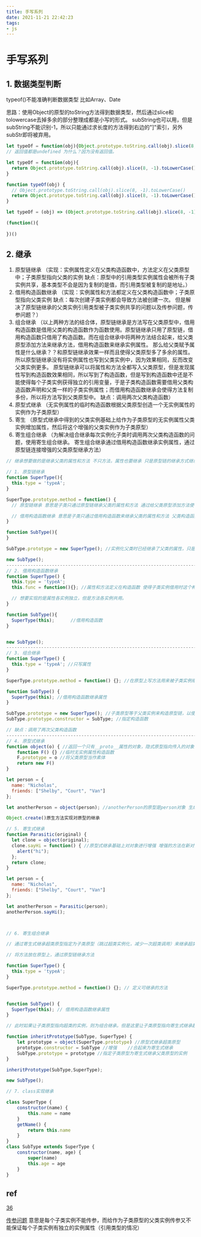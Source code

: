 ```yaml
---
title: 手写系列
date: 2021-11-21 22:42:23
tags:
- js
---
```

# 手写系列

## 1. 数据类型判断

typeof()不能准确判断数据类型 比如Array、Date

思路：使用Object的原型的toString方法得到数据类型，然后通过slice和tolowercase去掉多余的部分整理成都是小写的形式。
subString也可以用，但是subString不能识别-1，所以只能通过求长度的方法得到右边的"]"索引，另外subStr即将被弃用。

```javascript
let typeOf = function(obj){Object.prototype.toString.call(obj).slice(8, -1).toLowerCase()}
// 返回值都是undefined 为什么？因为没有返回值。

let typeOf = function(obj){
  return Object.prototype.toString.call(obj).slice(8, -1).toLowerCase()
}

function typeOf(obj) {
  // Object.prototype.toString.call(obj).slice(8, -1).toLowerCase()
  return Object.prototype.toString.call(obj).slice(8, -1).toLowerCase() //需要reutrn
}

let typeOf = (obj) => (Object.prototype.toString.call(obj).slice(8, -1).toLowerCase())
```

```javascript
(function(){
  
})()
```

## 2. 继承

1. 原型链继承
（实现：实例属性定义在父类构造函数中，方法定义在父类原型中；子类原型指向父类的实例
缺点：原型中的引用类型实例属性会被所有子类实例共享，基本类型不会是因为复制的是值，而引用类型被复制的是地址。）
2. 借用构造函数继承
（实现：实例属性和方法都定义在父类构造函数中；子类原型指向父类实例
缺点：每次创建子类实例都会导致方法被创建一次。
但是解决了原型链继承的父类实例引用类型被子类实例共享的问题以及传参问题，传参问题？）
3. 组合继承
（以上两种方法的结合体，原型链继承是方法写在父类原型中，借用构造函数是借用父类的构造函数作为函数使用。原型链继承只用了原型链，借用构造函数只借用了构造函数。而在组合继承中将两种方法结合起来，给父类原型添加方法来继承方法，借用构造函数来继承实例属性。
那么给父类赋予属性是什么继承？？和原型链继承效果一样而且使得父类原型多了多余的属性。
所以原型链继承没有将实例属性也写到父类实例中，因为效果相同，反而改变父类实例更多。
原型链继承可以将属性和方法全都写入父类原型，但是发现属性写到构造函数效果相同，所以写到了构造函数，但是写到构造函数中还是不能使得每个子类实例获得独立的引用变量，于是子类构造函数需要借用父类构造函数声明和父类一样的子类实例属性；而借用构造函数继承会使得方法复制多份，所以将方法写到父类原型中。
缺点：调用两次父类构造函数）
4. 原型式继承
（无实例属性的临时构造函数根据父类原型创造一个无实例属性的实例作为子类原型）
5. 寄生
（原型式继承中得到的父类实例基础上给作为子类原型的无实例属性父类实例增加属性，然后将这个增强的父类实例作为子类原型）
6. 寄生组合继承
（为解决组合继承每次实例化子类时调用两次父类构造函数的问题，使用寄生组合继承。
寄生组合继承通过借用构造函数继承实例属性，通过原型链连接增强的父类原型继承方法）



```javascript
// 继承想要做的是继承父类的属性和方法 不只方法，属性也要继承 只是原型链的继承方式继承属性有瑕疵

// 1. 原型链继承
function SuperType(){
  this.type = 'typeA';
}

SuperType.prototype.method = function() {
  // 原型链继承 意思是子类只通过原型链继承父类的属性和方法 通过给父类原型添加方法使子类实例继承到方法 通过实例化父类作为子类原型继承到属性 子类实例通过原型链获取到原型上的属性和方法，属性从父类的实例上获取，方法从父类的原型上获取。或许方法也可以定义到父类的构造函数里，属性也可以定义到父类的原型中，以上两种造成的结果只是，获取方法和属性只是都从父类实例取得或者是都从父类原型取得，但是基本的原型链继承和以上两种变体都是从原型链上面的原型（可能是子类原型「父类实例」，可能是父类原型）找到方法和属性，而子类实例自己没有自己的属性和方法。

  // 借用构造函数继承 意思是子类只通过借用构造函数来继承父类的属性和方法 父类构造函数中需要同时有属性和方法，而不修改父类的原型 这样子类在实例化的时候借用父类的构造函数中对属性和方法的设置，子类实例就拥有了自己的属性和方法，而不是从原型链上面找到的原型的属性和方法。
}

function SubType(){
}

SubType.prototype = new SuperType(); //实例化父类时已经继承了父类的属性，只是引用类型子类实例不能独立拥有 所以叫原型链继承

new SubType();
-----------------------------------------------------------------------------
// 2. 借用构造函数继承
function SuperType() {
  this.type = 'typeA';
  this.func = function(){}; //属性和方法定义在构造函数 使得子类实例借用时这个构造函数的内容时可以获得自己独立的属性和方法，而不是从原型链上获取原型的属性和方法，这种方法使得属性独立（想要看到的），但是方法复制的多份（不想看到的）。

  // 想要实现的是属性各实例独立，但是方法各实例共用。
}

function SubType(){
  SuperType(this);      //借用构造函数
}


new SubType();
-----------------------------------------------------------------------------
// 3. 组合继承
function SuperType() {
  this.type = 'typeA'; //只写属性
}

SuperType.prototype.method = function() {}; //在原型上写方法用来被子类实例继承

function SubType() {
  SuperType(this); //借用构造函数继承属性
}

SubType.prototype = new SuperType(); //子类原型等于父类实例来构造原型链，以使得子类实例能够通过原型链继承父类原型上的方法
SubType.prototype.constructor = SubType; //指定构造函数

// 缺点：调用了两次父类构造函数
-----------------------------------------------------------------------------
// 4. 原型式继承
function object(o) { //返回一个只有__proto__属性的对象，隐式原型指向传入的对象
    function F() {} //临时无实例属性构造函数
    F.prototype = o //将父类原型当作素体
    return new F()
}

let person = {
  name: "Nicholas",
  friends: ["Shelby", "Court", "Van"]
};

let anotherPerson = object(person); //anotherPerson的原型是person对象 生成了一个只有__proto__属性的新对象，这个对象的所有方法与属性都在它的原型身上

Object.create()原生方法实现对原型的继承

// 5. 寄生式继承
function Parasitic(original) {
  let clone = object(original);
  clone.sayHi = function() { //原型式继承基础上对对象进行增强 增强的方法在新对象身上 别的方法在素体对象上找
    alert("hi");
  };
  return clone;
}

let person = {
  name: "Nicholas",
  friends: ["Shelby", "Court", "Van"]
};

let anotherPerson = Parasitic(person);
anotherPerson.sayHi();



// 6. 寄生组合继承

// 通过寄生式继承超类原型指定为子类原型（跳过超类实例化，减少一次超类调用）来继承超类方法，通过借用构造函数继承属性

// 将方法放在原型上，通过原型链继承方法

function SuperType() {
  this.type = 'typeA'; 
}

SuperType.prototype.method = function() {}; // 定义可继承的方法


function SubType() {
  SuperType(this); // 借用构造函数继承属性
}

// 此时如果让子类原型指向超类的实例，则为组合继承。但是这里让子类原型指向寄生式继承超类原型的实例，越过了超类实例化。组合继承为原型链和借用构造函数；寄生式组合继承为原型链和借用构造函数，不过这里的原型链在构建时有些区别，子类的原型没有指向超类构造函数构造的实例，而是指向了对父类原型进行寄生式继承得到的实例，使得子类原型没有父类构造函数的实例属性。 寄生式继承为原型式继承的基础上进行增强，加上constructor属性。

function inheritPrototype(SubType, SuperType) {
    let prototype = object(SuperType.prototype) //原型式继承超类原型
    prototype.constructor = SubType //增强    //合起来为寄生式继承
    SubType.prototype = prototype //指定子类原型为寄生式继承父类原型的实例
}

inheritPrototype(SubType,SuperType);

new SubType();

// 7. class实现继承

class SuperType {
    constructor(name) {
        this.name = name
    } 
    getName() {
        return this.name
    }
}
class SubType extends SuperType {
    constructor(name, age) {
        super(name)
        this.age = age
    }
}


```


## ref

[36](https://juejin.cn/post/6946022649768181774#heading-0)

[传参问题](https://www.cnblogs.com/zhangguicheng/p/12768743.html)
意思是每个子类实例不能传参，而给作为子类原型的父类实例传参又不能保证每个子类实例有独立的实例属性（引用类型的情况）
